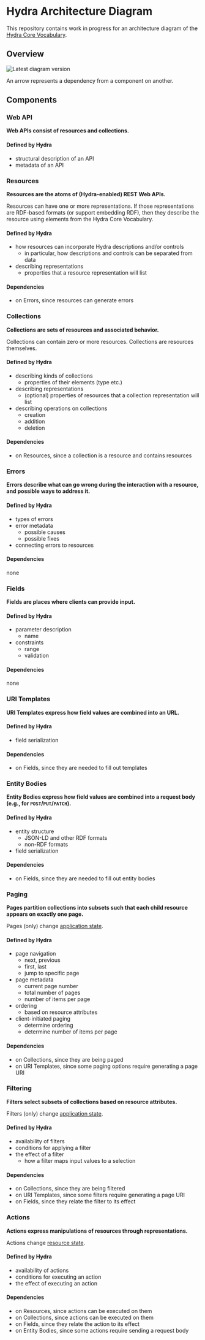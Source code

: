 # Hydra Architecture Diagram

This repository contains work in progress for an architecture diagram of the [Hydra Core Vocabulary](http://www.hydra-cg.com/spec/latest/core/).

## Overview

![Latest diagram version](https://hydracg.github.io/Specifications/drafts/diagram/hydra-architecture-diagram.svg)

An arrow represents a dependency from a component on another.

## Components

### Web API
**Web APIs consist of resources and collections.**

#### Defined by Hydra
- structural description of an API
- metadata of an API

### Resources
**Resources are the atoms of (Hydra-enabled) REST Web APIs.**

Resources can have one or more representations.
If those representations are RDF-based formats (or support embedding RDF),
then they describe the resource using elements from the Hydra Core Vocabulary.

#### Defined by Hydra
- how resources can incorporate Hydra descriptions and/or controls
  - in particular, how descriptions and controls can be separated from data
- describing representations
  - properties that a resource representation will list

#### Dependencies
- on Errors, since resources can generate errors


### Collections
**Collections are sets of resources and associated behavior.**

Collections can contain zero or more resources.
Collections are resources themselves.

#### Defined by Hydra
- describing kinds of collections
  - properties of their elements (type etc.)
- describing representations
  - (optional) properties of resources that a collection representation will list
- describing operations on collections
  - creation
  - addition
  - deletion

#### Dependencies
- on Resources, since a collection is a resource and contains resources


### Errors
**Errors describe what can go wrong during the interaction with a resource,
and possible ways to address it.**

#### Defined by Hydra
- types of errors
- error metadata
  - possible causes
  - possible fixes
- connecting errors to resources

#### Dependencies
none


### Fields
**Fields are places where clients can provide input.**

#### Defined by Hydra
- parameter description
  - name
- constraints
  - range
  - validation

#### Dependencies
none


### URI Templates
**URI Templates express how field values are combined into an URL.**

#### Defined by Hydra
- field serialization

#### Dependencies
- on Fields, since they are needed to fill out templates


### Entity Bodies
**Entity Bodies express how field values are combined into a request body (e.g., for `POST`/`PUT`/`PATCH`).**

#### Defined by Hydra
- entity structure
  - JSON-LD and other RDF formats
  - non-RDF formats
- field serialization

#### Dependencies
- on Fields, since they are needed to fill out entity bodies


### Paging
**Pages partition collections into subsets such that
each child resource appears on exactly one page.**

Pages (only) change [application state](https://www.safaribooksonline.com/library/view/restful-web-services/9780596529260/ch04s05.html#id3189296).

#### Defined by Hydra
- page navigation
  - next, previous
  - first, last
  - jump to specific page
- page metadata
  - current page number
  - total number of pages
  - number of items per page
- ordering
  - based on resource attributes
- client-initiated paging
  - determine ordering
  - determine number of items per page

#### Dependencies
- on Collections, since they are being paged
- on URI Templates, since some paging options require generating a page URI


### Filtering
**Filters select subsets of collections based on resource attributes.**

Filters (only) change [application state](https://www.safaribooksonline.com/library/view/restful-web-services/9780596529260/ch04s05.html#id3189296).

#### Defined by Hydra
- availability of filters
- conditions for applying a filter
- the effect of a filter
  - how a filter maps input values to a selection

#### Dependencies
- on Collections, since they are being filtered
- on URI Templates, since some filters require generating a page URI
- on Fields, since they relate the filter to its effect


### Actions
**Actions express manipulations of resources through representations.**

Actions change [resource state](https://www.safaribooksonline.com/library/view/restful-web-services/9780596529260/ch04s05.html#id3189296).

#### Defined by Hydra
- availability of actions
- conditions for executing an action
- the effect of executing an action

#### Dependencies
- on Resources, since actions can be executed on them
- on Collections, since actions can be executed on them
- on Fields, since they relate the action to its effect
- on Entity Bodies, since some actions require sending a request body
